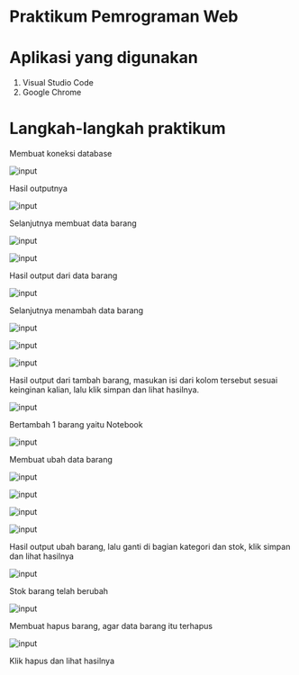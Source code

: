 # Praktikum Pemrograman Web

# Aplikasi yang digunakan
1. Visual Studio Code
2. Google Chrome

# Langkah-langkah praktikum

Membuat koneksi database





![input](https://github.com/ikmalriyan21/Lab8Web/blob/b48d67dfa52eb0dad5d9e857a1aaae6f73c30324/gambar/Codingan%20koneksi%20database.png)

Hasil outputnya





![input](https://github.com/ikmalriyan21/Lab8Web/blob/9f224afd9459f50d2354195f7b23137a856cba9d/gambar/Output%20koneksi%20database.png)

Selanjutnya membuat data barang





![input](https://github.com/ikmalriyan21/Lab8Web/blob/3d969eecd367bd63269a0d0da697b1c8b66c75d4/gambar/Codingan%20untuk%20menampilkan%20data%20barang%201.png)





![input](https://github.com/ikmalriyan21/Lab8Web/blob/87eef2e1ef066f8ef1d23bdbab77350eb70c6042/gambar/Codingan%20untuk%20menampilkan%20data%20barang%202.png)

Hasil output dari data barang





![input](https://github.com/ikmalriyan21/Lab8Web/blob/2f4fa8868c23a3184590360e255b6ff3e4857757/gambar/Output%20untuk%20menampilkan%20data%20barang.png)

Selanjutnya menambah data barang





![input](https://github.com/ikmalriyan21/Lab8Web/blob/438ae4e23dfb696b9c3d199242e2ba7bc347029f/gambar/Codingan%20untuk%20menambah%20data%201.png)





![input](https://github.com/ikmalriyan21/Lab8Web/blob/3d5e18ec87faf99b332fceafc09640a6b18b20de/gambar/Codingan%20untuk%20menambah%20data%202.png)





![input](https://github.com/ikmalriyan21/Lab8Web/blob/987be68c8883a44a3926b5d65f3d600c3c7353f5/gambar/Codingan%20untuk%20menambah%20data%203.png)

Hasil output dari tambah barang, masukan isi dari kolom tersebut sesuai keinginan kalian, lalu klik simpan dan lihat hasilnya.





![input](https://github.com/ikmalriyan21/Lab8Web/blob/9a354c4b7aa166efaf50a24dcf568f4fd70113e2/gambar/Hasil%20Output%20tambah%20barang.png)

Bertambah 1 barang yaitu Notebook





![input](https://github.com/ikmalriyan21/Lab8Web/blob/4c25af4453fd218c99e9ec31bd575fae075425e0/gambar/Hasil%20Output%20bertambah%201%20barang.png)

Membuat ubah data barang





![input](https://github.com/ikmalriyan21/Lab8Web/blob/553e9d9dbc9588d780f9d9c893c91ee00a040978/gambar/Codingan%20untuk%20mengubah%20data%201.png)





![input](https://github.com/ikmalriyan21/Lab8Web/blob/f099fd8b33eb89b9c403d22f777ecb0f9151d2fe/gambar/Codingan%20untuk%20mengubah%20data%202.png)





![input](https://github.com/ikmalriyan21/Lab8Web/blob/3edef98318972896f4a7b934d7670a05b6237bff/gambar/Codingan%20untuk%20mengubah%20data%203.png)





![input](https://github.com/ikmalriyan21/Lab8Web/blob/1e6649a7669193f53bd94a39cfd45877601ca0a2/gambar/Codingan%20untuk%20mengubah%20data%204.png)

Hasil output ubah barang, lalu ganti di bagian kategori dan stok, klik simpan dan lihat hasilnya





![input](https://github.com/ikmalriyan21/Lab8Web/blob/ce7b924582171441913aa96d17bc26784ca038ef/gambar/Output%20ubah%20barang.png)

Stok barang telah berubah





![input](https://github.com/ikmalriyan21/Lab8Web/blob/bffe6d425e8c3f1f7c897a77e0b04a615e63436b/gambar/Hasil%20stok%20barang%20telah%20berubah.png)

Membuat hapus barang, agar data barang itu terhapus





![input](https://github.com/ikmalriyan21/Lab8Web/blob/fde6c1575fc7defd36574166944e95f2df83aa17/gambar/Codingan%20untuk%20menghapus%20data.png)

Klik hapus dan lihat hasilnya




















